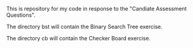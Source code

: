 This is repository for my code in response to the "Candiate Assessment Questions".

The directory bst will contain the Binary Search Tree exercise.

The directory cb will contain the Checker Board exercise.